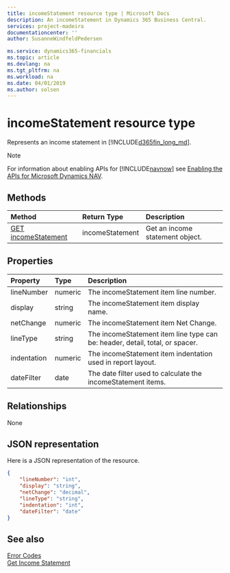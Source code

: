 ```yaml
---
title: incomeStatement resource type | Microsoft Docs
description: An incomeStatement in Dynamics 365 Business Central.
services: project-madeira
documentationcenter: ''
author: SusanneWindfeldPedersen

ms.service: dynamics365-financials
ms.topic: article
ms.devlang: na
ms.tgt_pltfrm: na
ms.workload: na
ms.date: 04/01/2019
ms.author: solsen
---
```


# incomeStatement resource type
Represents an income statement in [!INCLUDE[d365fin_long_md](../../includes/d365fin_long_md.md)].

> [!NOTE]  
> For information about enabling APIs for [!INCLUDE[navnow](../../includes/navnow_md.md)] see [Enabling the APIs for Microsoft Dynamics NAV](../enabling-apis-for-dynamics-nav.md).

## Methods

| Method       | Return Type  |Description|
|:-------------|:-------------|:----------|
|[GET incomeStatement](../api/dynamics_incomestatement_get.md)|incomeStatement|Get an income statement object.|

## Properties

| Property  | Type  |Description                                                 |
|:----------|:------|:-----------------------------------------------------------|
|lineNumber |numeric|The incomeStatement item line number.                       |
|display    |string |The incomeStatement item display name.                      |
|netChange  |numeric|The incomeStatement item Net Change.                        |
|lineType   |string |The incomeStatement item line type can be: header, detail, total, or spacer.|
|indentation|numeric|The incomeStatement item indentation used in report layout. |
|dateFilter |date   |The date filter used to calculate the incomeStatement items.|


## Relationships
None

## JSON representation

Here is a JSON representation of the resource.


```json
{
    "lineNumber": "int",
    "display": "string",
    "netChange": "decimal",
    "lineType": "string",
    "indentation": "int",
    "dateFilter": "date"
}
```
## See also



[Error Codes](../dynamics_error_codes.md)  
[Get Income Statement](../api/dynamics_incomestatement_get.md)  